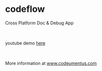 # codeflow
Cross Platform Doc &amp; Debug App

<br><br>
youtube demo <a href="https://www.youtube.com/embed/JY0uqx7A1vM">here</a>

<br><br>
More information at <a href="http://www.codeumentus.com">www.codeumentus.com</a>
